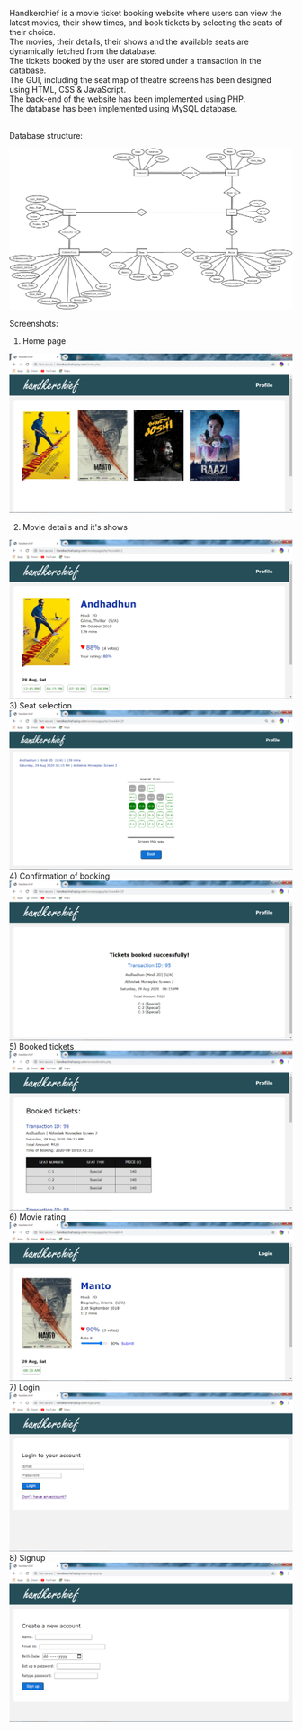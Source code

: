 Handkerchief is a movie ticket booking website where users can view the latest movies, their show times, and book tickets by selecting the seats of their choice. <br />
The movies, their details, their shows and the available seats are dynamically fetched from the database.<br />
The tickets booked by the user are stored under a transaction in the database.<br />
The GUI, including the seat map of theatre screens has been designed using HTML, CSS & JavaScript.<br />
The back-end of the website has been implemented using PHP.<br />
The database has been implemented using MySQL database.<br />

<br/>
Database structure:

![Entity Relationship diagram](screenshots/erdiagram.png)

Screenshots:
<br />
1) Home page

![Index page](screenshots/index.png)
<br />

2) Movie details and it's shows

![Movie page](screenshots/moviepage.png)
<br />
3) Seat selection
<br />
![Screen page](screenshots/screenpage.png)
<br />
4) Confirmation of booking
<br />
![Ticket](screenshots/ticket.png)
<br />
5) Booked tickets
<br />
![Booked tickets](screenshots/booked.png)
<br />
6) Movie rating
<br />
![Movie rating](screenshots/rating.png)
<br />
7) Login
<br />
![Login page](screenshots/login.png)
<br />
8) Signup
<br />
![Signup page](screenshots/signup.png)
